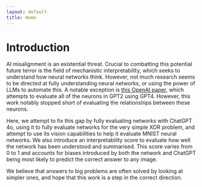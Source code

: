 ```yaml
---
layout: default
title: Home
---
```


# Introduction

AI misalignment is an existential threat. Crucial to combatting this potential future terror is the field of mechanistic interpretability, which seeks to understand how neural networks think. However, not much research seems to be directed at fully understanding neural networks, or using the power of LLMs to automate this. A notable exception is [this OpenAI paper](https://openai.com/index/language-models-can-explain-neurons-in-language-models/), which attempts to evaluate all of the neurons in GPT2 using GPT4. However, this work notably stopped short of evaluating the relationships between these neurons.

Here, we attempt to fix this gap by fully evaluating networks with ChatGPT 4o, using it to fully evaluate networks for the very simple XOR problem, and attempt to use its vision capabilities to help it evaluate MNIST neural networks. We also introduce an interpretability score to evaluate how well the network has been understood and summarised. This score varies from 0 to 1 and accounts for biases introduced by both the network and ChatGPT being most likely to predict the correct answer to any image.

We believe that answers to big problems are often solved by looking at simpler ones, and hope that this work is a step in the correct direction.
